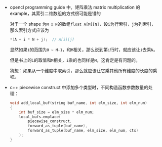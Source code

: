 * opencl programming guide 中，矩阵乘法 matrix multiplication 的 example，其索引二维数组的方式很可能是错的

    对于一个 shape 为`M x N`的数组`float A[M][N]`，设`i`为行索引，`j`为列索引，那么索引方式应该为

    ```cpp
    *(A + i * N + j);  // A[i][j]
    ```

    显然如果`i`的范围为`0 ~ M-1`，和`M`相关，那么说到第`i`行时，就应该让`i`去乘`N`。

    但是书上的`i`的取值和`M`相关，`i`乘的也同样是`M`，这肯定是有问题的。

    猜想：如果从一个维度中取索引，那么就应该让它乘其他所有维度的长度的乘积。

* c++ piecewise construct 中添加多个类型时，不同构造函数参数数量的处理：

    ```cpp
    void add_local_buf(string buf_name, int elm_size, int elm_num)
    {
        int buf_size = elm_size * elm_num;
        local_bufs.emplace(
            piecewise_construct,
            forward_as_tuple(buf_name),
            forward_as_tuple(buf_name, elm_size, elm_num, ctx)
        );
    }
    ```

